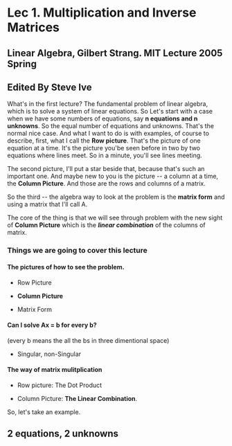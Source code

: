 # Lec 1. Multiplication and Inverse Matrices

## Linear Algebra, Gilbert Strang. MIT Lecture 2005 Spring

## Edited By Steve Ive

What's in the first lecture? The fundamental problem of linear algebra, which is to solve a system of linear equations. So Let's start with a case when we have some numbers of equations, say **n equations and n unknowns**. So the equal number of equations and unknowns. That's the normal nice case. And what I want to do is with examples, of course to describe, first, what I call the **Row picture**. That's the picture of one equation at a time. It's the picture you'be seen before in two by two equations where lines meet. So in a minute, you'll see lines meeting. 

The second picture, I'll put a star beside that, because that's such an important one. And maybe new to you is the picture -- a column at a time, the **Column Picture**. And those are the rows and columns of a matrix.

So the third -- the algebra way to look at the problem is the **matrix form** and using a matrix that I'll call A.

The core of the thing is that we will see through problem with the new sight of **Column Picture** which is the ***linear combination*** of the columns of matrix.

### Things we are going to cover this lecture

#### The pictures of how to see the problem.

- Row Picture

- **Column Picture**

- Matrix Form

#### Can I solve Ax = b for every b? 
(every b means the all the bs in three dimentional space)

- Singular, non-Singular

#### The way of matrix mulitplication

- Row picture: The Dot Product

- Column Picture: **The Linear Combination**.


So, let's take an example.

## 2 equations, 2 unknowns

